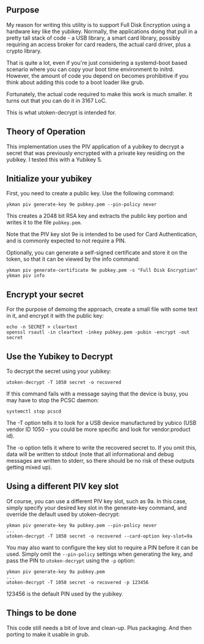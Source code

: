 
## Purpose

My reason for writing this utility is to support Full Disk Encryption
using a hardware key like the yubikey. Normally, the applications
doing that pull in a pretty tall stack of code - a USB library,
a smart card library, possibly requiring an access broker for card
readers, the actual card driver, plus a crypto library.

That is quite a lot, even if you're just considering a systemd-boot
based scenario where you can copy your boot time environment
to initrd.  However, the amount of code you depend on becomes
prohibitive if you think about adding this code to a boot loader
like grub.

Fortunately, the actual code required to make this work is much smaller.
It turns out that you can do it in 3167 LoC.

This is what utoken-decrypt is intended for.

## Theory of Operation

This implementation uses the PIV application of a yubikey to decrypt a secret that
was previously encrypted with a private key residing on the yubikey. I tested this
with a Yubikey 5.

## Initialize your yubikey

First, you need to create a public key. Use the following command:

	ykman piv generate-key 9e pubkey.pem --pin-policy never

This creates a 2048 bit RSA key and extracts the public key portion and
writes it to the file ``pubkey.pem``.

Note that the PIV key slot 9e is intended to be used for Card Authentication,
and is commonly expected to not require a PIN.

Optionally, you can generate a self-signed certificate and store it on the
token, so that it can be viewed by the info command:

	ykman piv generate-certificate 9e pubkey.pem -s "Full Disk Encryption"
	ykman piv info

## Encrypt your secret

For the purpose of demoing the approach, create a small file with some text in it,
and encrypt it with the public key:

	echo -n SECRET > cleartext
	openssl rsautl -in cleartext -inkey pubkey.pem -pubin -encrypt -out secret

## Use the Yubikey to Decrypt

To decrypt the secret using your yubikey:

	utoken-decrypt -T 1050 secret -o recovered

If this command fails with a message saying that the device is busy, you may have 
to stop the PCSC daemon:

	systemctl stop pcscd

The -T option tells it to look for a USB device manufactured by yubico (USB vendor
ID 1050 - you could be more specific and look for vendor:product id).

The -o option tells it where to write the recovered secret to. If you omit this,
data will be written to stdout (note that all informational and debug messages
are written to stderr, so there should be no risk of these outputs getting mixed up).

## Using a different PIV key slot

Of course, you can use a different PIV key slot, such as 9a. In this case, simply specify
your desired key slot in the generate-key command, and override the default used by
utoken-decrypt:

	ykman piv generate-key 9a pubkey.pem --pin-policy never
	...
	utoken-decrypt -T 1050 secret -o recovered --card-option key-slot=9a

You may also want to configure the key slot to require a PIN before it can be
used. Simply omit the ``--pin-policy`` settings when generating the key, and
pass the PIN to ``utoken-decrypt`` using the ``-p`` option:

	ykman piv generate-key 9a pubkey.pem
	...
	utoken-decrypt -T 1050 secret -o recovered -p 123456

123456 is the default PIN used by the yubikey.


## Things to be done

This code still needs a bit of love and clean-up. Plus packaging. And
then porting to make it usable in grub.
